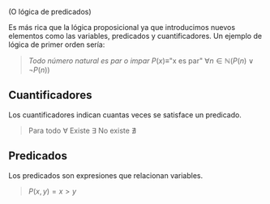 (O lógica de predicados)

Es más rica que la lógica proposicional ya que introducimos nuevos elementos como las variables, predicados y cuantificadores. Un ejemplo de lógica de primer orden sería:

>*Todo número natural es par o impar*
>$P(x)\equiv$"x es par"
>$\forall n \in \mathbb{N}(P(n)\lor \lnot P(n))$

## Cuantificadores

Los cuantificadores indican cuantas veces se satisface un predicado.

>Para todo $\forall$
>Existe $\exists$
>No existe $\nexists$

## Predicados

Los predicados son expresiones que relacionan variables.

>$P(x,y) = x > y$